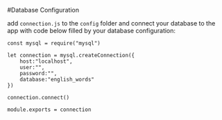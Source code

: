 #Database Configuration

add `connection.js` to the `config` folder and connect your database to the app with code below filled by your database configuration:

```
const mysql = require("mysql")

let connection = mysql.createConnection({
    host:"localhost",
    user:"",
    password:"",
    database:"english_words"
})

connection.connect()

module.exports = connection
```